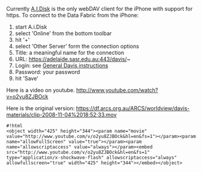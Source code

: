 Currently [A.I.Disk](http://readdle.com/) is the only webDAV client for the iPhone with support for https.
To connect to the Data Fabric from the iPhone:
  1. start A.i.Disk
  1. select 'Online' from the bottom toolbar
  1. hit '+'
  1. select 'Other Server' form the connection options
  1. Title: a meaningful name for the connection
  1. URL: https://adelaide.sasr.edu.au:443/davis/~
  1. Login: see [General Davis instructions](https://projects.arcs.org.au/trac/davis/wiki/HowTo/General)
  1. Password: your password
  1. hit 'Save'

Here is a video on youtube.
http://www.youtube.com/watch?v=o2yu8ZJBOck

Here is the original version: https://df.arcs.org.au/ARCS/worldview/davis-materials/clip-2008-11-04%2018;52;33.mov
```
#!html
<object width="425" height="344"><param name="movie" value="http://www.youtube.com/v/o2yu8ZJBOck&hl=en&fs=1"></param><param name="allowFullScreen" value="true"></param><param name="allowscriptaccess" value="always"></param><embed src="http://www.youtube.com/v/o2yu8ZJBOck&hl=en&fs=1" type="application/x-shockwave-flash" allowscriptaccess="always" allowfullscreen="true" width="425" height="344"></embed></object>
```